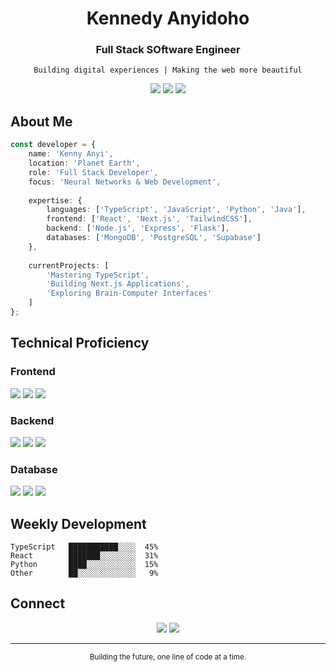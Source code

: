 <div align="center">

# Kennedy Anyidoho
### Full Stack SOftware Engineer

```
Building digital experiences | Making the web more beautiful
```

![](https://img.shields.io/badge/TypeScript-333333?style=flat-square&logo=typescript&logoColor=white)
![](https://img.shields.io/badge/React-4A4A4A?style=flat-square&logo=react&logoColor=white)
![](https://img.shields.io/badge/Neuroscience-666666?style=flat-square&logo=brain&logoColor=white)

</div>

## About Me

```typescript
const developer = {
    name: 'Kenny Anyi',
    location: 'Planet Earth',
    role: 'Full Stack Developer',
    focus: 'Neural Networks & Web Development',
    
    expertise: {
        languages: ['TypeScript', 'JavaScript', 'Python', 'Java'],
        frontend: ['React', 'Next.js', 'TailwindCSS'],
        backend: ['Node.js', 'Express', 'Flask'],
        databases: ['MongoDB', 'PostgreSQL', 'Supabase']
    },
    
    currentProjects: [
        'Mastering TypeScript',
        'Building Next.js Applications',
        'Exploring Brain-Computer Interfaces'
    ]
};
```

## Technical Proficiency

### Frontend
![](https://img.shields.io/badge/TypeScript-333333?style=flat-square&logo=typescript&logoColor=white)
![](https://img.shields.io/badge/React-4A4A4A?style=flat-square&logo=react&logoColor=white)
![](https://img.shields.io/badge/Next.js-666666?style=flat-square&logo=next.js&logoColor=white)

### Backend
![](https://img.shields.io/badge/Node.js-333333?style=flat-square&logo=node.js&logoColor=white)
![](https://img.shields.io/badge/Express-4A4A4A?style=flat-square&logo=express&logoColor=white)
![](https://img.shields.io/badge/Python-666666?style=flat-square&logo=python&logoColor=white)

### Database
![](https://img.shields.io/badge/MongoDB-333333?style=flat-square&logo=mongodb&logoColor=white)
![](https://img.shields.io/badge/PostgreSQL-4A4A4A?style=flat-square&logo=postgresql&logoColor=white)
![](https://img.shields.io/badge/Supabase-666666?style=flat-square&logo=supabase&logoColor=white)

## Weekly Development

```text
TypeScript   ███████████░░░░  45%
React        ███████░░░░░░░░  31%
Python       ████░░░░░░░░░░░  15%
Other        ██░░░░░░░░░░░░░   9%
```

## Connect

<div align="center">

[![](https://img.shields.io/badge/LinkedIn-333333?style=flat-square&logo=linkedin&logoColor=white)](https://linkedin.com/in/kennyAnyi9)
[![](https://img.shields.io/badge/X-4A4A4A?style=flat-square&logo=x&logoColor=white)](https://x.com/kennyAnyi9)

</div>

---

<div align="center">
<sub>Building the future, one line of code at a time.</sub>
</div>
